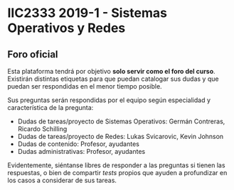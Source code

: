 # IIC2333 2019-1 - Sistemas Operativos y Redes

## Foro oficial

Esta plataforma tendrá por objetivo **solo servir como el foro del curso**. Existirán distintas etiquetas para que puedan catalogar sus dudas y que puedan ser respondidas en el menor tiempo posible.

Sus preguntas serán respondidas por el equipo según especialidad y característica de la pregunta:

* Dudas de tareas/proyecto de Sistemas Operativos: Germán Contreras, Ricardo Schilling
* Dudas de tareas/proyecto de Redes: Lukas Svicarovic, Kevin Johnson
* Dudas de contenido: Profesor, ayudantes
* Dudas administrativas: Profesor, ayudantes

Evidentemente, siéntanse libres de responder a las preguntas si tienen las respuestas, o bien de compartir _tests_ propios que ayuden a profundizar en los casos a considerar de sus tareas.
